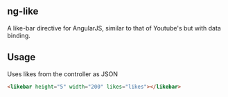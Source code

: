 <h2>ng-like</h2>

A like-bar directive for AngularJS, similar to that of Youtube's but with data binding.

<h2>Usage</h2>

Uses likes from the controller as JSON

 ```html
 <likebar height="5" width="200" likes="likes"></likebar>
 ```
